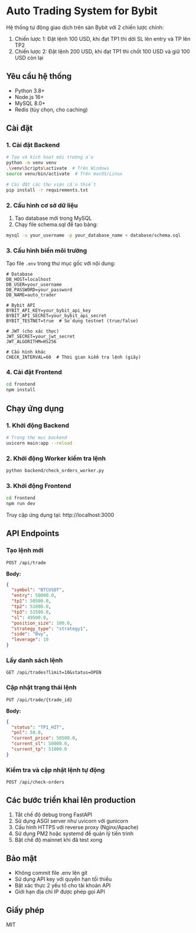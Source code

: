 
# Auto Trading System for Bybit

Hệ thống tự động giao dịch trên sàn Bybit với 2 chiến lược chính:
1. Chiến lược 1: Đặt lệnh 100 USD, khi đạt TP1 thì dời SL lên entry và TP lên TP2
2. Chiến lược 2: Đặt lệnh 200 USD, khi đạt TP1 thì chốt 100 USD và giữ 100 USD còn lại

## Yêu cầu hệ thống

- Python 3.8+
- Node.js 16+
- MySQL 8.0+
- Redis (tùy chọn, cho caching)

## Cài đặt

### 1. Cài đặt Backend

```bash
# Tạo và kích hoạt môi trường ảo
python -m venv venv
.\venv\Scripts\activate  # Trên Windows
source venv/bin/activate  # Trên macOS/Linux

# Cài đặt các thư viện cần thiết
pip install -r requirements.txt
```

### 2. Cấu hình cơ sở dữ liệu

1. Tạo database mới trong MySQL
2. Chạy file schema.sql để tạo bảng:

```bash
mysql -u your_username -p your_database_name < database/schema.sql
```

### 3. Cấu hình biến môi trường

Tạo file `.env` trong thư mục gốc với nội dung:

```env
# Database
DB_HOST=localhost
DB_USER=your_username
DB_PASSWORD=your_password
DB_NAME=auto_trader

# Bybit API
BYBIT_API_KEY=your_bybit_api_key
BYBIT_API_SECRET=your_bybit_api_secret
BYBIT_TESTNET=true  # Sử dụng testnet (true/false)

# JWT (cho xác thực)
JWT_SECRET=your_jwt_secret
JWT_ALGORITHM=HS256

# Cấu hình khác
CHECK_INTERVAL=60  # Thời gian kiểm tra lệnh (giây)
```

### 4. Cài đặt Frontend

```bash
cd frontend
npm install
```

## Chạy ứng dụng

### 1. Khởi động Backend

```bash
# Trong thư mục backend
uvicorn main:app --reload
```

### 2. Khởi động Worker kiểm tra lệnh

```bash
python backend/check_orders_worker.py
```

### 3. Khởi động Frontend

```bash
cd frontend
npm run dev
```

Truy cập ứng dụng tại: http://localhost:3000

## API Endpoints

### Tạo lệnh mới

```
POST /api/trade
```

**Body:**

```json
{
  "symbol": "BTCUSDT",
  "entry": 50000.0,
  "tp1": 50500.0,
  "tp2": 51000.0,
  "tp3": 51500.0,
  "sl": 49500.0,
  "position_size": 100.0,
  "strategy_type": "strategy1",
  "side": "Buy",
  "leverage": 10
}
```

### Lấy danh sách lệnh

```
GET /api/trades?limit=10&status=OPEN
```

### Cập nhật trạng thái lệnh

```
PUT /api/trade/{trade_id}
```

**Body:**

```json
{
  "status": "TP1_HIT",
  "pnl": 50.0,
  "current_price": 50500.0,
  "current_sl": 50000.0,
  "current_tp": 51000.0
}
```

### Kiểm tra và cập nhật lệnh tự động

```
POST /api/check-orders
```

## Các bước triển khai lên production

1. Tắt chế độ debug trong FastAPI
2. Sử dụng ASGI server như uvicorn với gunicorn
3. Cấu hình HTTPS với reverse proxy (Nginx/Apache)
4. Sử dụng PM2 hoặc systemd để quản lý tiến trình
5. Bật chế độ mainnet khi đã test xong

## Bảo mật

- Không commit file .env lên git
- Sử dụng API key với quyền hạn tối thiểu
- Bật xác thực 2 yếu tố cho tài khoản API
- Giới hạn địa chỉ IP được phép gọi API

## Giấy phép

MIT
